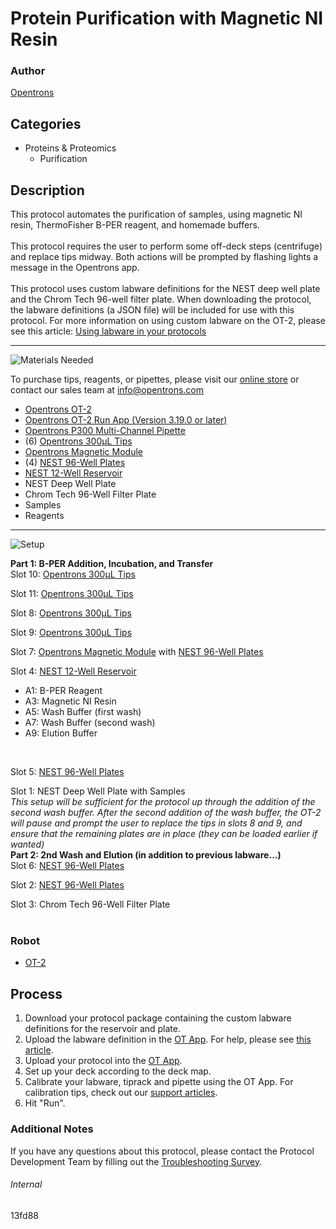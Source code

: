 # Protein Purification with Magnetic NI Resin

### Author
[Opentrons](https://opentrons.com/)



## Categories
* Proteins & Proteomics
	* Purification


## Description
This protocol automates the purification of samples, using magnetic NI resin, ThermoFisher B-PER reagent, and homemade buffers.</br>
</br>
This protocol requires the user to perform some off-deck steps (centrifuge) and replace tips midway. Both actions will be prompted by flashing lights a message in the Opentrons app.</br>
</br>
This protocol uses custom labware definitions for the NEST deep well plate and the Chrom Tech 96-well filter plate. When downloading the protocol, the labware definitions (a JSON file) will be included for use with this protocol. For more information on using custom labware on the OT-2, please see this article: [Using labware in your protocols](https://support.opentrons.com/en/articles/3136506-using-labware-in-your-protocols)


---
![Materials Needed](https://s3.amazonaws.com/opentrons-protocol-library-website/custom-README-images/001-General+Headings/materials.png)

To purchase tips, reagents, or pipettes, please visit our [online store](https://shop.opentrons.com/) or contact our sales team at [info@opentrons.com](mailto:info@opentrons.com)

* [Opentrons OT-2](https://shop.opentrons.com/collections/ot-2-robot/products/ot-2)
* [Opentrons OT-2 Run App (Version 3.19.0 or later)](https://opentrons.com/ot-app/)
* [Opentrons P300 Multi-Channel Pipette](https://shop.opentrons.com/collections/ot-2-pipettes)
* (6) [Opentrons 300µL Tips](https://shop.opentrons.com/collections/opentrons-tips/products/opentrons-300ul-tips)
* [Opentrons Magnetic Module](https://shop.opentrons.com/collections/hardware-modules/products/magdeck)
* (4) [NEST 96-Well Plates](https://shop.opentrons.com/collections/verified-labware/products/nest-0-1-ml-96-well-pcr-plate-full-skirt)
* [NEST 12-Well Reservoir](https://shop.opentrons.com/collections/verified-labware/products/nest-12-well-reservoir-15-ml)
* NEST Deep Well Plate
* Chrom Tech 96-Well Filter Plate
* Samples
* Reagents



---
![Setup](https://s3.amazonaws.com/opentrons-protocol-library-website/custom-README-images/001-General+Headings/Setup.png)

**Part 1: B-PER Addition, Incubation, and Transfer**</br>
Slot 10: [Opentrons 300µL Tips](https://shop.opentrons.com/collections/opentrons-tips/products/opentrons-300ul-tips)

Slot 11: [Opentrons 300µL Tips](https://shop.opentrons.com/collections/opentrons-tips/products/opentrons-300ul-tips)

Slot 8: [Opentrons 300µL Tips](https://shop.opentrons.com/collections/opentrons-tips/products/opentrons-300ul-tips)

Slot 9: [Opentrons 300µL Tips](https://shop.opentrons.com/collections/opentrons-tips/products/opentrons-300ul-tips)

Slot 7: [Opentrons Magnetic Module](https://shop.opentrons.com/collections/hardware-modules/products/magdeck) with [NEST 96-Well Plates](https://shop.opentrons.com/collections/verified-labware/products/nest-0-1-ml-96-well-pcr-plate-full-skirt)

Slot 4: [NEST 12-Well Reservoir](https://shop.opentrons.com/collections/verified-labware/products/nest-12-well-reservoir-15-ml)</br>
* A1: B-PER Reagent
* A3: Magnetic NI Resin
* A5: Wash Buffer (first wash)
* A7: Wash Buffer (second wash)
* A9: Elution Buffer
</br>

Slot 5: [NEST 96-Well Plates](https://shop.opentrons.com/collections/verified-labware/products/nest-0-1-ml-96-well-pcr-plate-full-skirt)

Slot 1: NEST Deep Well Plate with Samples
</br>
*This setup will be sufficient for the protocol up through the addition of the second wash buffer. After the second addition of the wash buffer, the OT-2 will pause and prompt the user to replace the tips in slots 8 and 9, and ensure that the remaining plates are in place (they can be loaded earlier if wanted)*
</br>
**Part 2: 2nd Wash and Elution (in addition to previous labware...)**</br>
Slot 6: [NEST 96-Well Plates](https://shop.opentrons.com/collections/verified-labware/products/nest-0-1-ml-96-well-pcr-plate-full-skirt)

Slot 2: [NEST 96-Well Plates](https://shop.opentrons.com/collections/verified-labware/products/nest-0-1-ml-96-well-pcr-plate-full-skirt)

Slot 3: Chrom Tech 96-Well Filter Plate
</br>
</br>


### Robot
* [OT-2](https://opentrons.com/ot-2)

## Process

1. Download your protocol package containing the custom labware definitions for the reservoir and plate.
2. Upload the labware definition in the [OT App](https://opentrons.com/ot-app). For help, please see [this article](https://support.opentrons.com/en/articles/3136506-using-labware-in-your-protocols).
3. Upload your protocol into the [OT App](https://opentrons.com/ot-app).
4. Set up your deck according to the deck map.
5. Calibrate your labware, tiprack and pipette using the OT App. For calibration tips, check out our [support articles](https://support.opentrons.com/en/collections/1559720-guide-for-getting-started-with-the-ot-2).
6. Hit "Run".

### Additional Notes
If you have any questions about this protocol, please contact the Protocol Development Team by filling out the [Troubleshooting Survey](https://protocol-troubleshooting.paperform.co/).

###### Internal
13fd88
